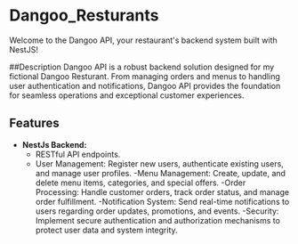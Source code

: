 # Dangoo_Resturants
Welcome to the Dangoo API, your restaurant's backend system built with NestJS!

##Description
Dangoo API is a robust backend solution designed for my fictional Dangoo Resturant. From managing orders and menus to handling user authentication and notifications, Dangoo API provides the foundation for seamless operations and exceptional customer experiences.

## Features
- **NestJs Backend:**
  - RESTful API endpoints.
  - User Management: Register new users, authenticate existing users, and manage user profiles.
-Menu Management: Create, update, and delete menu items, categories, and special offers.
-Order Processing: Handle customer orders, track order status, and manage order fulfillment.
-Notification System: Send real-time notifications to users regarding order updates, promotions, and events.
-Security: Implement secure authentication and authorization mechanisms to protect user data and system integrity.
